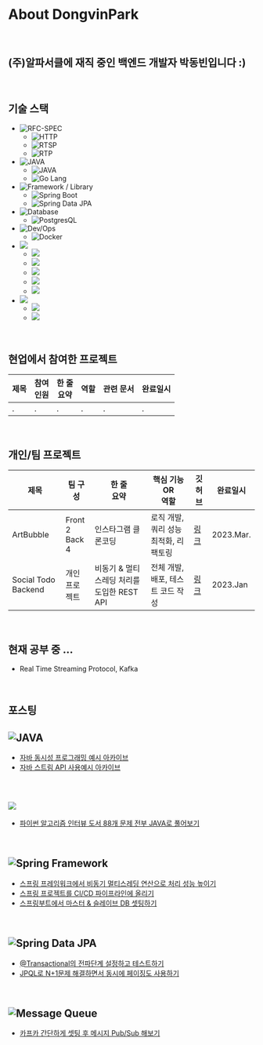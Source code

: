 # About DongvinPark

<br>

## (주)알파서클에 재직 중인 백엔드 개발자 박동빈입니다 :)

<br>

## 기술 스택
- ![RFC-SPEC](https://img.shields.io/badge/RFC_Spec-gray)
  - ![HTTP](https://img.shields.io/badge/HTTP-yellow)
  - ![RTSP](https://img.shields.io/badge/RTSP-informational)
  - ![RTP](https://img.shields.io/badge/RTP-informational)
- ![JAVA](https://img.shields.io/badge/Language-gray)
  - ![JAVA](https://img.shields.io/badge/JAVA-orange)
  - ![Go Lang](https://img.shields.io/badge/GO-blue)
- ![Framework / Library](https://img.shields.io/badge/Framework_&_Library-gray)
  - ![Spring Boot](https://img.shields.io/badge/-Spring%20Boot-brightgreen)
  - ![Spring Data JPA](https://img.shields.io/badge/-Spring%20Data%20JPA-brightgreen)
- ![Database](https://img.shields.io/badge/Database-gray)
  - ![PostgresQL](https://img.shields.io/badge/PostgresQL-blue)
- ![Dev/Ops](https://img.shields.io/badge/Dev_Ops-gray)
  - ![Docker](https://img.shields.io/badge/docker-blue)
- ![](https://img.shields.io/badge/AWS-gray)
  - ![](https://img.shields.io/badge/EC2-orange)
  - ![](https://img.shields.io/badge/RDS-blue)
  - ![](https://img.shields.io/badge/Code_Pipeline-orange)
  - ![](https://img.shields.io/badge/Elastic_Container_Service-orange)
  - ![](https://img.shields.io/badge/Elastic_File_System-darkgreen)
- ![](https://img.shields.io/badge/OS-gray)
  - ![](https://img.shields.io/badge/ubuntu-violet)
  - ![](https://img.shields.io/badge/Amazon_Linux-orange)

<br>

## 현업에서 참여한 프로젝트
|제목|참여<br>인원|한 줄<br>요약|역할|관련 문서|완료일시|
|---|---|---|---|---|---|
|.|.|.|.|.|.|

<br>

## 개인/팀 프로젝트
|제목|팀 구성|한 줄<br>요약|핵심 기능<br>OR<br>역할|깃허브|완료일시|
|---|---|---|---|---|---|
|ArtBubble|Front 2<br>Back 4|인스타그램 클론코딩|로직 개발, 쿼리 성능최적화, 리팩토링|[링크](https://github.com/DevTraces/BackEnd)|2023.Mar.|
|Social Todo Backend|개인<br>프로젝트|비동기 & 멀티스레딩 처리를 도입한 REST API|전체 개발, 배포, 테스트 코드 작성|[링크](https://github.com/DongvinPark/Social_Todo_BackEnd)|2023.Jan|

<br>

## 현재 공부 중 ...
- Real Time Streaming Protocol, Kafka

<br>

## 포스팅

## ![JAVA](https://img.shields.io/badge/-JAVA-orange)
- [자바 동시성 프로그래밍 예시 아카이브](https://github.com/DongvinPark/JAVA-Concurrency-Practice)
- [자바 스트림 API 사용예시 아카이브](https://github.com/DongvinPark/Programming-Article-Archive/blob/main/java-stream.md)

<br>

## ![](https://img.shields.io/badge/-Data%20Structure%20%26%20Algorithm-lightgrey)
- [파이썬 알고리즘 인터뷰 도서 88개 문제 전부 JAVA로 풀어보기](https://github.com/DongvinPark/Python-Algorithm-Interview-solved-by-JAVA)

<br>

## ![Spring Framework](https://img.shields.io/badge/-Spring-brightgreen)
- [스프링 프레임워크에서 비동기 멀티스레딩 연산으로 처리 성능 높이기](https://github.com/DongvinPark/Spring_Async_Test)
- [스프링 프로젝트를 CI/CD 파이프라인에 올리기](https://github.com/DongvinPark)
- [스프링부트에서 마스터 & 슬레이브 DB 셋팅하기](https://github.com/DongvinPark/master-slave-test)

<br>

## ![Spring Data JPA](https://img.shields.io/badge/-Spring%20Data%20JPA-brightgreen)
- [@Transactional의 전파단계 설정하고 테스트하기](https://github.com/DongvinPark/jpa-propagation-test)
- [JPQL로 N+1문제 해결하면서 동시에 페이징도 사용하기](https://github.com/DongvinPark/jpa-jpql-join-converter-NplusOne-solve)

<br>

## ![Message Queue](https://img.shields.io/badge/-Message%20Queue-blue)
- [카프카 간단하게 셋팅 후 메시지 Pub/Sub 해보기](https://github.com/DongvinPark/kafka-test)
<!--
**DongvinPark/DongvinPark** is a ✨ _special_ ✨ repository because its `README.md` (this file) appears on your GitHub profile.

Here are some ideas to get you started:

- 🔭 I’m currently working on ...
- 🌱 I’m currently learning ...
- 👯 I’m looking to collaborate on ...
- 🤔 I’m looking for help with ...
- 💬 Ask me about ...
- 📫 How to reach me: ...
- 😄 Pronouns: ...
- ⚡ Fun fact: ...
-->
